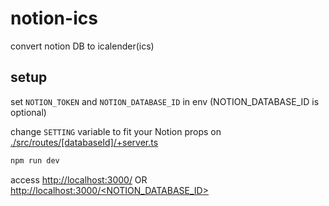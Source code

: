 # notion-ics

convert notion DB to icalender(ics)

## setup

set `NOTION_TOKEN` and `NOTION_DATABASE_ID` in env
(NOTION_DATABASE_ID is optional)

change `SETTING` variable to fit your Notion props on [./src/routes/\[databaseId\]/+server.ts](./src/routes/[databaseId]/+server.ts)

```bash
npm run dev
```

access [http://localhost:3000/](http://localhost:3000/) OR [http://localhost:3000/<NOTION_DATABASE_ID>](http://localhost:3000/<NOTION_DATABASE_ID>)
